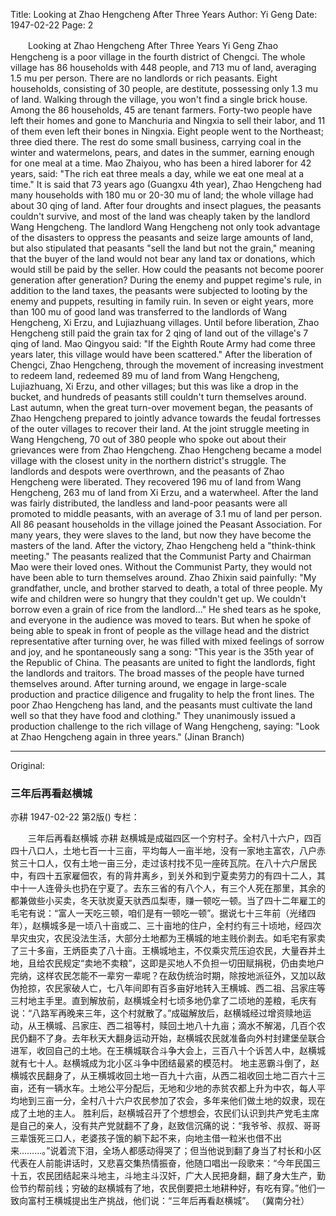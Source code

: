 Title: Looking at Zhao Hengcheng After Three Years
Author: Yi Geng
Date: 1947-02-22
Page: 2

　　Looking at Zhao Hengcheng After Three Years
    Yi Geng
    Zhao Hengcheng is a poor village in the fourth district of Chengci. The whole village has 86 households with 448 people, and 713 mu of land, averaging 1.5 mu per person. There are no landlords or rich peasants. Eight households, consisting of 30 people, are destitute, possessing only 1.3 mu of land. Walking through the village, you won't find a single brick house. Among the 86 households, 45 are tenant farmers. Forty-two people have left their homes and gone to Manchuria and Ningxia to sell their labor, and 11 of them even left their bones in Ningxia. Eight people went to the Northeast; three died there. The rest do some small business, carrying coal in the winter and watermelons, pears, and dates in the summer, earning enough for one meal at a time. Mao Zhaiyou, who has been a hired laborer for 42 years, said: "The rich eat three meals a day, while we eat one meal at a time." It is said that 73 years ago (Guangxu 4th year), Zhao Hengcheng had many households with 180 mu or 20-30 mu of land; the whole village had about 30 qing of land. After four droughts and insect plagues, the peasants couldn't survive, and most of the land was cheaply taken by the landlord Wang Hengcheng. The landlord Wang Hengcheng not only took advantage of the disasters to oppress the peasants and seize large amounts of land, but also stipulated that peasants "sell the land but not the grain," meaning that the buyer of the land would not bear any land tax or donations, which would still be paid by the seller. How could the peasants not become poorer generation after generation? During the enemy and puppet regime's rule, in addition to the land taxes, the peasants were subjected to looting by the enemy and puppets, resulting in family ruin. In seven or eight years, more than 100 mu of good land was transferred to the landlords of Wang Hengcheng, Xi Erzu, and Lujiazhuang villages. Until before liberation, Zhao Hengcheng still paid the grain tax for 2 qing of land out of the village's 7 qing of land. Mao Qingyou said: "If the Eighth Route Army had come three years later, this village would have been scattered." After the liberation of Chengci, Zhao Hengcheng, through the movement of increasing investment to redeem land, redeemed 89 mu of land from Wang Hengcheng, Lujiazhuang, Xi Erzu, and other villages; but this was like a drop in the bucket, and hundreds of peasants still couldn't turn themselves around. Last autumn, when the great turn-over movement began, the peasants of Zhao Hengcheng prepared to jointly advance towards the feudal fortresses of the outer villages to recover their land. At the joint struggle meeting in Wang Hengcheng, 70 out of 380 people who spoke out about their grievances were from Zhao Hengcheng. Zhao Hengcheng became a model village with the closest unity in the northern district's struggle.
    The landlords and despots were overthrown, and the peasants of Zhao Hengcheng were liberated. They recovered 196 mu of land from Wang Hengcheng, 263 mu of land from Xi Erzu, and a waterwheel. After the land was fairly distributed, the landless and land-poor peasants were all promoted to middle peasants, with an average of 3.1 mu of land per person. All 86 peasant households in the village joined the Peasant Association. For many years, they were slaves to the land, but now they have become the masters of the land.
    After the victory, Zhao Hengcheng held a "think-think meeting." The peasants realized that the Communist Party and Chairman Mao were their loved ones. Without the Communist Party, they would not have been able to turn themselves around. Zhao Zhixin said painfully: "My grandfather, uncle, and brother starved to death, a total of three people. My wife and children were so hungry that they couldn't get up. We couldn't borrow even a grain of rice from the landlord..." He shed tears as he spoke, and everyone in the audience was moved to tears. But when he spoke of being able to speak in front of people as the village head and the district representative after turning over, he was filled with mixed feelings of sorrow and joy, and he spontaneously sang a song: "This year is the 35th year of the Republic of China. The peasants are united to fight the landlords, fight the landlords and traitors. The broad masses of the people have turned themselves around. After turning around, we engage in large-scale production and practice diligence and frugality to help the front lines. The poor Zhao Hengcheng has land, and the peasants must cultivate the land well so that they have food and clothing." They unanimously issued a production challenge to the rich village of Wang Hengcheng, saying: "Look at Zhao Hengcheng again in three years."
              (Jinan Branch)



<hr /> 

Original: 


### 三年后再看赵横城
亦耕
1947-02-22
第2版()
专栏：

　　三年后再看赵横城
    亦耕
    赵横城是成磁四区一个穷村子。全村八十六户，四百四十八口人，土地七百一十三亩，平均每人一亩半地，没有一家地主富农，八户赤贫三十口人，仅有土地一亩三分，走过该村找不见一座砖瓦院。在八十六户居民中，有四十五家雇佃农，有的背井离乡，到关外和到宁夏卖劳力的有四十二人，其中十一人连骨头也扔在宁夏了。去东三省的有八个人，有三个人死在那里，其余的都兼做些小买卖，冬天驮炭夏天驮西瓜梨枣，赚一顿吃一顿。当了四十二年雇工的毛宅有说：“富人一天吃三顿，咱们是有一顿吃一顿”。据说七十三年前（光绪四年），赵横城多是一顷八十亩或二、三十亩地的住户，全村约有三十顷地，经四次旱灾虫灾，农民没法生活，大部分土地都为王横城的地主贱价剥去。如毛宅有家卖了三十多亩，王炳臣卖了八十亩。王横城地主，不仅乘灾荒压迫农民，大量吞并土地，且给农民规定“卖地不卖粮”，这即是买地人不负担一切田赋捐税，仍由卖地户完纳，这样农民怎能不一辈穷一辈呢？在敌伪统治时期，除按地派征外，又加以敌伪抢掠，农民家破人亡，七八年间即有百多亩好地转入王横城、西二祖、吕家庄等三村地主手里。直到解放前，赵横城全村七顷多地仍拿了二顷地的差粮，毛庆有说：“八路军再晚来三年，这个村就散了。”成磁解放后，赵横城经过增资赎地运动，从王横城、吕家庄、西二祖等村，赎回土地八十九亩；滴水不解渴，几百个农民仍翻不了身。去年秋天大翻身运动开始，赵横城农民就准备向外村封建堡垒联合进军，收回自己的土地。在王横城联合斗争大会上，三百八十个诉苦人中，赵横城就有七十人。赵横城成为北小区斗争中团结最紧的模范村。
    地主恶霸斗倒了，赵横城农民翻身了，从王横城收回土地一百九十六亩，从西二祖收回土地二百六十三亩，还有一辆水车。土地公平分配后，无地和少地的赤贫农都上升为中农，每人平均地到三亩一分，全村八十六户农民参加了农会，多年来他们做土地的奴隶，现在成了土地的主人。
    胜利后，赵横城召开了个想想会，农民们认识到共产党毛主席是自己的亲人，没有共产党就翻不了身，赵致信沉痛的说：“我爷爷、叔叔、哥哥三辈饿死三口人，老婆孩子饿的躺下起不来，向地主借一粒米也借不出来………。”说着流下泪，全场人都感动得哭了；但当他说到翻了身当了村长和小区代表在人前能讲话时，又悲喜交集热情振奋，他随口唱出一段歌来：“今年民国三十五，农民团结起来斗地主，斗地主斗汉奸，广大人民把身翻，翻了身大生产，勤俭节约帮前线；穷破的赵横城有了地，农民倒要把土地耕种好，有吃有穿。”他们一致向富村王横城提出生产挑战，他们说：“三年后再看赵横城”。
              （冀南分社）

